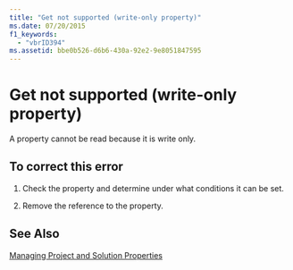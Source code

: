 ```yaml
---
title: "Get not supported (write-only property)"
ms.date: 07/20/2015
f1_keywords: 
  - "vbrID394"
ms.assetid: bbe0b526-d6b6-430a-92e2-9e8051847595
---
```

# Get not supported (write-only property)
A property cannot be read because it is write only.  
  
## To correct this error  
  
1.  Check the property and determine under what conditions it can be set.  
  
2.  Remove the reference to the property.  
  
## See Also  
 [Managing Project and Solution Properties](/visualstudio/ide/managing-project-and-solution-properties)
